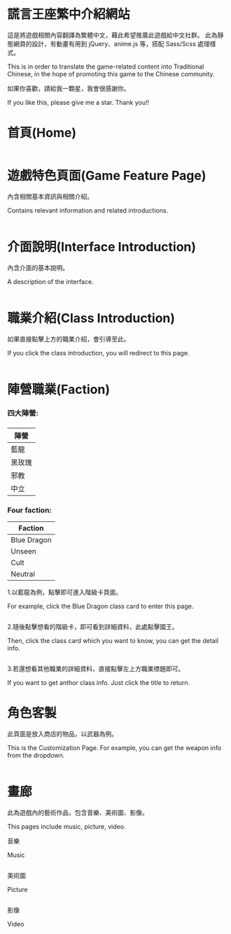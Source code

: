 # 謊言王座繁中介紹網站

這是將遊戲相關內容翻譯為繁體中文，藉此希望推廣此遊戲給中文社群。
此為靜態網頁的設計，有動畫有用到 jQuery、anime.js 等，搭配 Sass/Scss 處理樣式。

This is in order to translate the game-related content into Traditional Chinese, in the hope of promoting this game to the Chinese community.

如果你喜歡，請給我一顆星，我會很感謝你。

If you like this, please give me a star. Thank you!!

# 首頁(Home)

<img src='https://raw.githubusercontent.com/tsen1220/tof-website/master/tof/sass/intro/introduction.jpg' alt =''>

# 遊戲特色頁面(Game Feature Page)

內含相關基本資訊與相關介紹。

Contains relevant information and related introductions.

<img src='https://raw.githubusercontent.com/tsen1220/tof-website/master/tof/sass/intro/Basic.jpg' alt=''>

# 介面說明(Interface Introduction)

內含介面的基本說明。

A description of the interface.

<img src='https://raw.githubusercontent.com/tsen1220/tof-website/master/tof/sass/intro/UI.jpg' alt=''>

# 職業介紹(Class Introduction)

如果直接點擊上方的職業介紹，會引導至此。

If you click the class introduction, you will redirect to this page.

<img src='https://raw.githubusercontent.com/tsen1220/tof-website/master/tof/sass/intro/class.jpg' alt=''>

# 陣營職業(Faction)

<h3>四大陣營:<h3>

| 陣營   |
| ------ |
| 藍龍   |
| 黑玫瑰 |
| 邪教   |
| 中立   |

<h3>Four faction:</h3>

| Faction     |
| ----------- |
| Blue Dragon |
| Unseen      |
| Cult        |
| Neutral     |

1.以藍龍為例，點擊即可進入階級卡頁面。

For example, click the Blue Dragon class card to enter this page.

<img src='https://raw.githubusercontent.com/tsen1220/tof-website/master/tof/sass/intro/BD.jpg' alt=''>

2.隨後點擊想看的階級卡，即可看到詳細資料，此處點擊國王。

Then, click the class card which you want to know, you can get the detail info.

<img src='https://raw.githubusercontent.com/tsen1220/tof-website/master/tof/sass/intro/king.jpg' alt=''>

3.若還想看其他職業的詳細資料，直接點擊左上方職業標題即可。

If you want to get anthor class info. Just click the title to return.

# 角色客製

此頁面是放入商店的物品，以武器為例。

This is the Customization Page. For example, you can get the weapon info from the dropdown.

<img src='https://raw.githubusercontent.com/tsen1220/tof-website/master/tof/sass/intro/Weapon.jpg' alt=''>

# 畫廊

此為遊戲內的藝術作品，包含音樂、美術圖、影像。

This pages include music, picture, video.

音樂

Music

<img src='https://raw.githubusercontent.com/tsen1220/tof-website/master/tof/sass/intro/music.jpg' alt=''>

美術圖

Picture

<img src='https://raw.githubusercontent.com/tsen1220/tof-website/master/tof/sass/intro/art.jpg' alt=''>

影像

Video

<img src='https://github.com/tsen1220/tof-website/blob/master/tof/sass/intro/video.jpg' alt=''>
